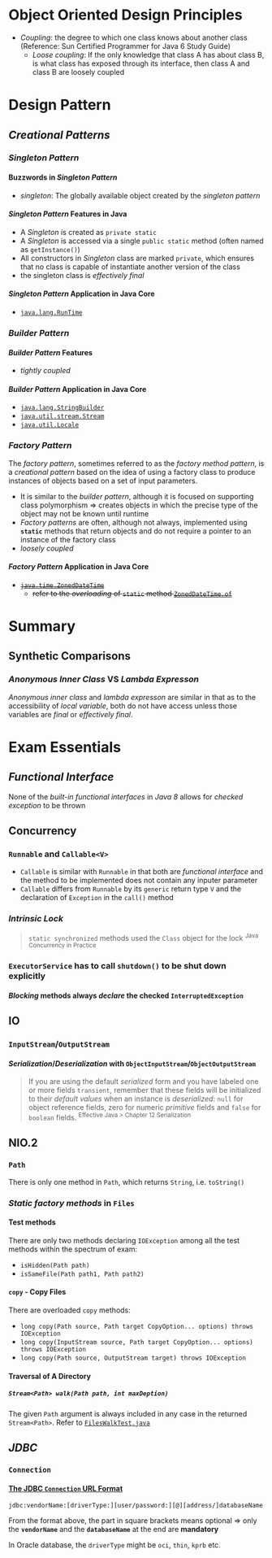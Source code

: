 # Object Oriented Design Principles
* *Coupling*: the degree to which one class knows about another class (Reference: Sun Certified Programmer for Java 6 Study Guide)
  * *Loose coupling*: If the only knowledge that class A has about class B, is what class has exposed through its interface, then class A and class B are loosely coupled
# Design Pattern
## *Creational Patterns*
### *Singleton Pattern*
#### Buzzwords in *Singleton Pattern*
* *singleton*: The globally available object created by the *singleton pattern*
#### *Singleton Pattern* Features in Java
* A *Singleton* is created as `private static`
* A *Singleton* is accessed via a single `public static` method (often named as `getInstance()`)
* All constructors in *Singleton* class are marked `private`, which ensures that no class is capable of instantiate another version of the class 
* the singleton class is *effectively final*
#### *Singleton Pattern* Application in Java Core
* [`java.lang.RunTime`](http://grepcode.com/file/repository.grepcode.com/java/root/jdk/openjdk/8-b132/java/lang/Runtime.java)

### *Builder Pattern*
#### *Builder Pattern* Features
* *tightly coupled*
#### *Builder Pattern* Application in Java Core
* [`java.lang.StringBuilder`](http://grepcode.com/file/repository.grepcode.com/java/root/jdk/openjdk/8-b132/java/lang/StringBuilder.java)
* [`java.util.stream.Stream`](http://grepcode.com/file/repository.grepcode.com/java/root/jdk/openjdk/8-b132/java/util/stream/Stream.java)
* [`java.util.Locale`](http://grepcode.com/file/repository.grepcode.com/java/root/jdk/openjdk/8-b132/java/util/Locale.java)

### *Factory Pattern*
The *factory pattern*, sometimes referred to as the *factory method pattern*, is a *creational pattern* based on the idea of using a factory class to produce instances of objects based on a set of input parameters. 
* It is similar to the *builder pattern*, although it is focused on supporting class polymorphism => creates objects in which the precise type of the object may not be known until runtime
* *Factory patterns* are often, although not always, implemented using **`static`** methods that return objects and do not require a pointer to an instance of the factory class
* *loosely coupled*
#### *Factory Pattern* Application in Java Core
* ~~[`java.time.ZonedDateTime`](http://grepcode.com/file/repository.grepcode.com/java/root/jdk/openjdk/8-b132/java/time/ZonedDateTime.java)~~
  * ~~refer to the *overloading* of `static` method [`ZonedDateTime.of`](https://docs.oracle.com/javase/8/docs/api/java/time/ZonedDateTime.html#of-int-int-int-int-int-int-int-java.time.ZoneId-)~~

# Summary
## Synthetic Comparisons
### *Anonymous Inner Class* VS *Lambda Expresson*
*Anonymous inner class* and *lambda expresson* are similar in that as to the accessibility of *local variable*, both do not have access unless those variables are *final* or *effectively final*.

# Exam Essentials
## *Functional Interface*
None of the *built-in* *functional interfaces* in *Java 8* allows for *checked exception* to be thrown

## Concurrency
### `Runnable` and `Callable<V>`
* `Callable` is similar with `Runnable` in that both are *functional interface* and the method to be implemented does not contain any inputer parameter
* `Callable` differs from `Runnable` by its `generic` return type `V` and the declaration of `Exception` in the `call()` method 

### *Intrinsic Lock*
> `static synchronized` methods used the `Class` object for the lock <sup>Java Concurrency in Practice</sup>
### `ExecutorService` has to call `shutdown()` to be shut down explicitly

#### *Blocking* methods always *declare* the checked `InterruptedException`

## IO
### `InputStream`/`OutputStream`
#### *Serialization*/*Deserialization* with `ObjectInputStream`/`ObjectOutputStream`
> If you are using the default *serialized* form and you have labeled one or more fields `transient`, remember that these fields will be initialized to their *default values* when an instance is *deserialized*: `null` for object reference fields, zero for numeric *primitive* fields and `false` for `boolean` fields. <sup>Effective Java > Chapter 12 Serialization</sup> 

## NIO.2
### `Path`
There is only one method in `Path`, which returns `String`, i.e. `toString()`
### *Static factory methods* in `Files`
#### Test methods
There are only two methods declaring `IOException` among all the test methods within the spectrum of exam:
* `isHidden(Path path)`
* `isSameFile(Path path1, Path path2)`
#### `copy` - Copy Files
There are overloaded `copy` methods:
* `long copy(Path source, Path target CopyOption... options) throws IOException`
* `long copy(InputStream source, Path target CopyOption... options) throws IOException`
* `long copy(Path source, OutputStream target) throws IOException`
#### Traversal of A Directory
##### `Stream<Path> walk(Path path, int maxDeption)`
The given `Path` argument is always included in any case in the returned `Stream<Path>`. Refer to [`FilesWalkTest.java`](https://github.com/rxue/java8-perusharjoitus/blob/master/oca_ocp/src/test/java/ruixue/practice/ocpkasi/core_java/nio/file/FilesWalkTest.java)

## *JDBC*
### `Connection`
#### [The JDBC `Connection` URL Format](https://docs.oracle.com/cd/B28359_01/java.111/b31224/urls.htm#BEIJFHHB)
`jdbc:vendorName:[driverType:][user/password:][@][address/]databaseName`

From the format above, the part in square brackets means optional => only the **`vendorName`** and the **`databaseName`** at the end are **mandatory**

In Oracle database, the `driverType` might be `oci`, `thin`, `kprb` etc.
